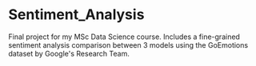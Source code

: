 # Sentiment_Analysis
Final project for my MSc Data Science course. Includes a fine-grained sentiment analysis comparison between 3 models using the GoEmotions dataset by Google's Research Team.
